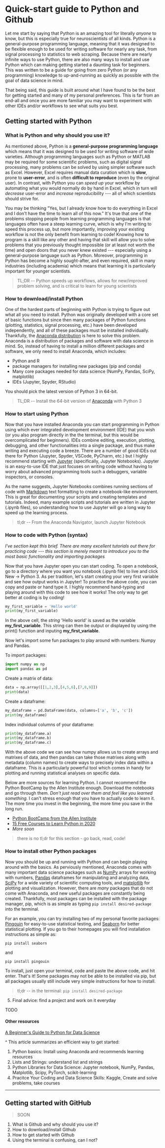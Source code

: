 # Quick-start guide to Python and Github

Let me start by saying that Python is an amazing tool for literally *anyone* to know, but this is especially true for neuroscientists of all kinds. Python is a general-purpose programming language, meaning that it was designed to be flexible enough to be used for writing software for nearly any task, from signal processing to statistics to web scraping. Because there are nearly infinite ways to use Python, there are also many ways to install and use Python which can making getting started a daunting task for beginners. This was written to be a guide for going from zero Python (or any programming) knowledge to up-and-running as quickly as possible with the goal of data science in mind.

That being said, this guide is built around what I have found to be the best for getting started and many of my personal preferences. This is far from an end-all and once you are more familiar you may want to experiment with other IDEs and/or workflows to see what suits you best.

## Getting started with Python

### What is Python and why should you use it?

As mentioned above, Python is a **general-purpose programming language** which means that it was designed to be used for writing software of wide varieties. Although programming languages such as Python or MATLAB may be required for some scientific problems, such as digital signal processing, many problems can be solved by using simpler software such as Excel. However, Excel requires manual data curation which is **slow**, prone to **user-error**, and is often **difficult to reproduce** (even by the original user). In contrast, with Python you can _*speed up*_ your workflow by automating what you would normally do by hand in Excel, which in turn will _*decrease*_ user-error and _*increase*_ reproducibility --- all of which scientists should strive for.

You may be thinking "Yes, but I already know how to do everything in Excel and I don't have the time to learn all of this now." It's true that one of the problems stopping people from learning programming languages is that languages often have a steep learning curve, which is why I'm writing to speed this process up, but more importantly, improving your existing workflow is not the only benefit from learning to code! Knowing how to program is a skill like any other and having that skill will allow you to solve problems that you previously thought impossible (or at least not worth the time) and open doors that you never knew existed --- especially using a general-purpose language such as Python. Moreover, programming in Python has become a highly sought-after, and even required, skill in many industries (including academia) which means that learning it is particularly important for younger scientists.

> TL;DR -- Python speeds up workflows, allows for new/improved problem solving, and is critical to learn for young scientists

### How to download/install Python

One of the hardest parts of beginning with Python is trying to figure out what all you need to install. Python was originally developed with a core set of basic functions but since then many packages of Python functions (plotting, statistics, signal processing, etc.) have been developed independently, and all of these packages must be installed individually. Thankfully, the [Anaconda distribution](https://www.anaconda.com/products/individual) is here to solve this problem. Anaconda is a distribution of packages and software with data science in mind. So, instead of having to install a million different packages and software, we only need to install Anaconda, which includes:

* Python and R
* package managers for installing new packages (pip and conda)
* Many core packages needed for data science (NumPy, Pandas, SciPy, matplotlib)
* IDEs (Jupyter, Spyder, RStudio)

You should pick the latest version of Python 3 in 64-bit.

> TL;DR -- Install the 64-bit version of [Anaconda](https://www.anaconda.com/products/individual) with Python 3

### How to start using Python

Now that you have installed Anaconda you can start programming in Python using which ever integrated development environment (IDE) that you wish (or you also program directly in the the terminal, but this would be overcomplicated for beginners). IDEs combine editing, execution, plotting, debugging, and other functionalities into a single package, and thus make writing and executing code a breeze. There are a number of good IDEs out there for Python (Jupyter, Spyder, VSCode, PyCharm, etc.) but I highly recommend starting with [Jupyter](https://jupyter.org/) (specifically, Jupyter Notebooks). Jupyter is an easy-to-use IDE that just focuses on writing code without having to worry about advanced programming tools such a debuggers, variable inspectors, or consoles.

As the name suggests, Jupyter Notebooks combines running sections of code with  [Markdown](https://commonmark.org/help/) text formatting to create a notebook-like environment. This is great for documenting your scripts and creating templates and tutorials. Indeed, many example scripts and tutorials are written in Jupyter (.ipynb files), so understanding how to use Jupyter will go a long way to speed up the learning process.

> tl;dr -- From the Anaconda Navigator, launch Jupyter Notebook

### How to code with Python (syntax)

*I've section kept this brief. There are many excellent tutorials out there for practicing code --- this section is merely meant to introduce you to the most basic functionality and importing packages*

Now that you have Jupyter open you can start coding. To open a notebook, go to a directory where you want you notebook (.ipynb file) to live and click New -> Python 3. As per tradition, let's start creating your very first variable and see how output works in Jupyter! To practice the above code, you can copy and paste or hand type it. I highly recommend hand-typing and playing around with this code to see how it works! The only way to get better at coding is by coding!

```Python
my_first_variable = 'Hello world'
print(my_first_variable)
```

In the above cell, the *string* 'Hello world' is saved as the variable **my_first_variable**. This string can then be output or displayed by using the print() function and inputing **my_first_variable**.

Now let's import some fun packages to play around with numbers: Numpy and Pandas.

To import packages:

```Python
import numpy as np
import pandas as pd
```

Create a matrix of data:
```Python
data = np.array([[1,2,3],[4,5,6],[7,8,9]])
print(data)
```

Create a dataframe:
```Python
my_dataframe = pd.DataFrame(data, columns=['a', 'b', 'c'])
print(my_dataframe)
```

Index individual columns of your dataframe:
```Python
print(my_dataframe.a)
print(my_dataframe.b)
print(my_dataframe.c)
```

With the above code we can see how numpy allows us to create arrays and matrixes of data, and then pandas can take those matrixes along with metadata (column names) to create ways to precisely index data within a dataframe. This is a particularly powerful tool which comes in handy for plotting and running statistical analyses on specific data.

Below are more sources for learning Python. I cannot recommend the Python BootCamp by the Allen Institute enough. Download the notebooks and go through them. *Don't just read over them and feel like you learned something.* I can't stress enough that you have to actually code to learn it. The more time you invest in the beginning, the more time you save in the long run.

* [Python BootCamp from the Allen Institute](https://github.com/AllenInstitute/SWDB_2019)
* [15 Free Courses to Learn Python in 2020](https://medium.com/swlh/5-free-python-courses-for-beginners-to-learn-online-e1ca90687caf)
* *More soon*

> there is no tl;dr for this section - go back, read, code!

### How to install other Python packages

Now you should be up and running with Python and can begin playing around with the basics. As perviously mentioned, Anaconda comes with many important data science packages such as [NumPy](https://numpy.org/) arrays for working with numbers, [Pandas](https://pandas.pydata.org/) dataframes for manipulating and analyzing data, [SciPy](https://www.scipy.org/) for a wide variety of scientific computing tools, and [matplotlib](https://matplotlib.org/) for plotting and visualization. However, there are *many* packages that do not come with Anaconda, and new useful packages are constantly being created. Thankfully, most packages can be installed with the package manager, pip, which is as simple as typing ```pip install desired-package``` into the terminal.

For an example, you can try installing two of my personal favorite packages: [Pingouin](https://pingouin-stats.org/index.html) for easy-to-use statistical testing, and [Seaborn](https://seaborn.pydata.org/index.html) for better statistical plotting. If you go to their homepages you will find installation instructions as simple as:

    pip install seaborn

and

    pip install pingouin

To install, just open your terminal, code and paste the above code, and hit enter. That's it! Some packages may not be able to be installed via pip, but all packages usually still include very simple instructions for how to install.

> tl;dr -- in the terminal: ```pip install desired-package```

5. Final advice: find a project and work on it everyday

TODO


#### Other resources

[A Beginner's Guide to Python for Data Science](https://towardsdatascience.com/a-beginners-guide-to-python-for-data-science-60ef022b7b67)

^ This article summarizes an efficient way to get started:
1. Python basics: Install using Anaconda and recommends learning resources
2. Lists and Strings: understand list and strings
3. Python Libraries for Data Science: Jupyter notebook, NumPy, Pandas, Matplotlib, Scipy, PyTorch, scikit-learning
4. Pracitce Your Coding and Data Science Skills: Kaggle, Create and solve problems, take courses

---

## Getting started with GitHub

> SOON

1. What is Github and why should you use it?
2. How to download/install Github
2. How to get started with Github
3. Using the terminal is confusing, can I not?
